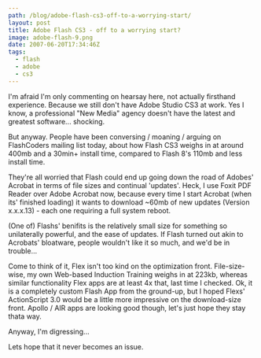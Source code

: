 ```yaml
---
path: /blog/adobe-flash-cs3-off-to-a-worrying-start/
layout: post
title: Adobe Flash CS3 - off to a worrying start?
image: adobe-flash-9.png
date: 2007-06-20T17:34:46Z
tags:
  - flash
  - adobe
  - cs3
---
```


I'm afraid I'm only commenting on hearsay here, not actually firsthand experience. Because we still don't have Adobe Studio CS3 at work. Yes I know, a professional "New Media" agency doesn't have the latest and greatest software... shocking.

But anyway. People have been conversing / moaning / arguing on FlashCoders mailing list today, about how Flash CS3 weighs in at around 400mb and a 30min+ install time, compared to Flash 8's 110mb and less install time.

They're all worried that Flash could end up going down the road of Adobes' Acrobat in terms of file sizes and continual 'updates'. Heck, I use Foxit PDF Reader over Adobe Acrobat now, because every time I start Acrobat (when its' finished loading) it wants to download ~60mb of new updates (Version x.x.x.13) - each one requiring a full system reboot.

(One of) Flashs' benifits is the relatively small size for something so unilaterally powerful, and the ease of updates. If Flash turned out akin to Acrobats' bloatware, people wouldn't like it so much, and we'd be in trouble...

Come to think of it, Flex isn't too kind on the optimization front. File-size-wise, my own Web-based Induction Training weighs in at 223kb, whereas similar functionality Flex apps are at least 4x that, last time I checked. Ok, it is a completely custom Flash App from the ground-up, but I hoped Flexs' ActionScript 3.0 would be a little more impressive on the download-size front. Apollo / AIR apps are looking good though, let's just hope they stay thata way.

Anyway, I'm digressing...

Lets hope that it never becomes an issue.
